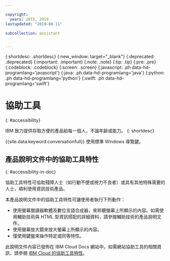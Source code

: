 ```yaml
---

copyright:
  years: 2015, 2019
lastupdated: "2019-06-11"

subcollection: assistant


---
```


{:shortdesc: .shortdesc}
{:new_window: target="_blank"}
{:deprecated: .deprecated}
{:important: .important}
{:note: .note}
{:tip: .tip}
{:pre: .pre}
{:codeblock: .codeblock}
{:screen: .screen}
{:javascript: .ph data-hd-programlang='javascript'}
{:java: .ph data-hd-programlang='java'}
{:python: .ph data-hd-programlang='python'}
{:swift: .ph data-hd-programlang='swift'}

# 協助工具
{: #accessibility}

IBM 致力提供存取方便的產品給每一個人，不論年齡或能力。
{: shortdesc}

{{site.data.keyword.conversationfull}} 使用標準 Windows 導覽鍵。

## 產品說明文件中的協助工具特性
{: #accessibility-in-doc}

協助工具特性可協助殘障人士（如行動不便或視力不良者）或具有其他特殊需要的人士，順利使用資訊技術產品。

本產品說明文件中的協助工具特性可讓使用者執行下列動作：

- 使用螢幕閱讀器軟體及數位言語合成器，來聆聽螢幕上所顯示的內容。如需使用輔助技術與 HTML 型資訊搭配的詳細資料，請參閱輔助技術的產品說明文件。
- 使用螢幕放大鏡來放大螢幕上所顯示的內容。
- 僅使用鍵盤來操作特定或同等特性。

此說明文件內容已發佈在 IBM Cloud Docs 網站中。如需網站協助工具的相關資訊，請參閱 [IBM Cloud 的協助工具特性](/docs/overview/accessibility?topic=overview-accessibility-platform)。
